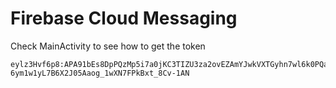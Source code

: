 # Firebase Cloud Messaging

Check MainActivity to see how to get the token

    eylz3Hvf6p8:APA91bEs8DpPQzMp5i7a0jKC3TIZU3za2ovEZAmYJwkVXTGyhn7wl6k0PQa2ym5hicKdZrn3eSc5pHInNohAbp_Asz8oVnvLWJF-6ym1w1yL7B6X2J05Aaog_1wXN7FPkBxt_8Cv-1AN
